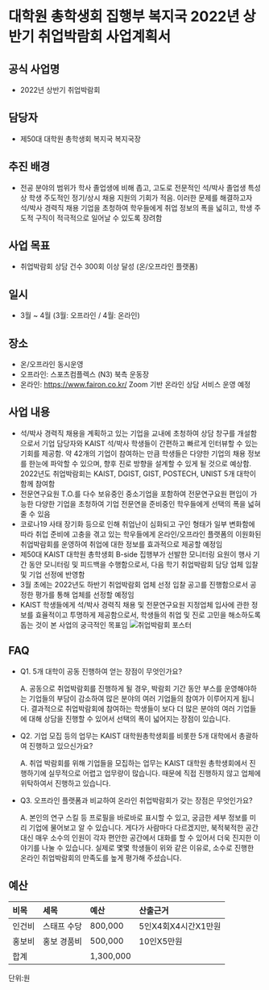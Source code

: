 대학원 총학생회 집행부 복지국 2022년 상반기 취업박람회 사업계획서
===

## 공식 사업명
- 2022년 상반기 취업박람회

## 담당자
- 제50대 대학원 총학생회 복지국 복지국장

## 추진 배경
- 전공 분야의 범위가 학사 졸업생에 비해 좁고, 고도로 전문적인 석/박사 졸업생 특성상 학생 주도적인 정기/상시 채용 지원의 기회가 적음. 이러한 문제를 해결하고자 석/박사 경력직 채용 기업을 초청하여 학우들에게 취업 정보의 폭을 넓히고, 학생 주도적 구직이 적극적으로 일어날 수 있도록 장려함

## 사업 목표
- 취업박람회 상담 건수 300회 이상 달성 (온/오프라인 플랫폼)

## 일시
- 3월 ~ 4월 (3월: 오프라인 / 4월: 온라인)

## 장소
- 온/오프라인 동시운영
- 오프라인: 스포츠컴플렉스 (N3) 북측 운동장
- 온라인: https://www.fairon.co.kr/ Zoom 기반 온라인 상담 서비스 운영 예정

## 사업 내용
- 석/박사 경력직 채용을 계획하고 있는 기업을 교내에 초청하여 상담 창구를 개설함으로서 기업 담당자와 KAIST 석/박사 학생들이 간편하고 빠르게 인터뷰할 수 있는 기회를 제공함. 약 42개의 기업이 참여하는 만큼 학생들은 다양한 기업의 채용 정보를 한눈에 파악할 수 있으며, 향후 진로 방향을 설계할 수 있게 될 것으로 예상함. 2022년도 취업박람회는 KAIST, DGIST, GIST, POSTECH, UNIST 5개 대학이 함께 참여함
- 전문연구요원 T.O.를 다수 보유중인 중소기업을 포함하여 전문연구요원 편입이 가능한 다양한 기업을 초청하여 기업 전문연을 준비중인 학우들에게 선택의 폭을 넓혀줄 수 있음
- 코로나19 사태 장기화 등으로 인해 취업난이 심화되고 구인 형태가 일부 변화함에 따라 취업 준비에 고충을 겪고 있는 학우들에게 온라인/오프라인 플랫폼의 이원화된 취업박람회를 운영하여 취업에 대한 정보를 효과적으로 제공할 예정임
- 제50대 KAIST 대학원 총학생회 B-side 집행부가 선발한 모니터링 요원이 행사 기간 동안 모니터링 및 피드백을 수행함으로서, 다음 학기 취업박람회 담당 업체 입찰 및 기업 선정에 반영함
- 3월 초에는 2022년도 하반기 취업박람회 업체 선정 입찰 공고를 진행함으로서 공정한 평가를 통해 업체를 선정할 예정임
- KAIST 학생들에게 석/박사 경력직 채용 및 전문연구요원 지정업체 입사에 관한 정보를 효율적이고 투명하게 제공함으로서, 학생들의 취업 및 진로 고민을 해소하도록 돕는 것이 본 사업의 궁극적인 목표임
![취업박람회 포스터](../resources/resource14.jpg)

## FAQ
- Q1. 5개 대학이 공동 진행하여 얻는 장점이 무엇인가요?

    A.  공동으로 취업박람회를 진행하게 될 경우, 박람회 기간 동안 부스를 운영해야하는 기업들의 부담이 감소하여 많은 분야의 여러 기업들의 참여가 이루어지게 됩니다. 결과적으로 취업박람회에 참여하는 학생들이 보다 더 많은 분야의 여러 기업들에 대해 상담을 진행할 수 있어서 선택의 폭이 넓어지는 장점이 있습니다.

- Q2. 기업 모집 등의 업무는 KAIST 대학원총학생회를 비롯한 5개 대학에서 총괄하여 진행하고 있으신가요?

    A. 취업 박람회를 위해 기업들을 모집하는 업무는 KAIST 대학원 총학생회에서 진행하기에 실무적으로 어렵고 업무량이 많습니다. 때문에 직접 진행하지 않고 업체에 위탁하여서 진행하고 있습니다.

- Q3. 오프라인 플랫폼과 비교하여 온라인 취업박람회가 갖는 장점은 무엇인가요?

    A. 본인의 연구 스킬 등 프로필을 바로바로 표시할 수 있고, 궁금한 세부 정보를 미리 기업에 물어보고 알 수 있습니다. 게다가 사람마다 다르겠지만, 북적북적한 공간 대신 매우 소수의 인원이 각자 편안한 공간에서 대화를 할 수 있어서 더욱 진지한 이야기를 나눌 수 있습니다. 실제로 몇몇 학생들이 위와 같은 이유로, 소수로 진행한 온라인 취업박람회의 만족도를 높게 평가해 주셨습니다.


## 예산
| 비목   | 세목        | 예산      | 산출근거            |
|:-------|:------------|:----------|:--------------------|
| 인건비 | 스태프 수당 | 800,000   | 5인X4회X4시간X1만원 |
| 홍보비 | 홍보 경품비 | 500,000   | 10인X5만원          |
| 합계   |             | 1,300,000 |                     |

단위:원